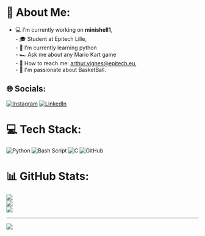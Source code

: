 # 💫 About Me:
- 💻 I’m currently working on **minishell1**,<br>- 🎓 Student at Epitech Lille,<br>- 🐍 I’m currently learning python<br>- 🏎️ Ask me about any Mario Kart game<br>- 📧 How to reach me: arthur.vignes@epitech.eu,<br>- 🏀 I'm passionate about BasketBall.<br>


## 🌐 Socials:
[![Instagram](https://img.shields.io/badge/Instagram-%23E4405F.svg?logo=Instagram&logoColor=white)](https://instagram.com/arthur.vignes10) [![LinkedIn](https://img.shields.io/badge/LinkedIn-%230077B5.svg?logo=linkedin&logoColor=white)](https://linkedin.com/in/arthur-vignes) 

# 💻 Tech Stack:
![Python](https://img.shields.io/badge/python-3670A0?style=for-the-badge&logo=python&logoColor=ffdd54) ![Bash Script](https://img.shields.io/badge/bash_script-%23121011.svg?style=for-the-badge&logo=gnu-bash&logoColor=white) ![C](https://img.shields.io/badge/c-%2300599C.svg?style=for-the-badge&logo=c&logoColor=white) ![GitHub](https://img.shields.io/badge/github-%23121011.svg?style=for-the-badge&logo=github&logoColor=white)
# 📊 GitHub Stats:
![](https://github-readme-stats.vercel.app/api?username=4rthurV&theme=dark&hide_border=false&include_all_commits=false&count_private=false)<br/>
![](https://github-readme-streak-stats.herokuapp.com/?user=4rthurV&theme=dark&hide_border=false)<br/>
![](https://github-readme-stats.vercel.app/api/top-langs/?username=4rthurV&theme=dark&hide_border=false&include_all_commits=false&count_private=false&layout=compact)

---
[![](https://visitcount.itsvg.in/api?id=4rthurV&icon=0&color=0)](https://visitcount.itsvg.in)

<!-- Proudly created with GPRM ( https://gprm.itsvg.in ) -->
